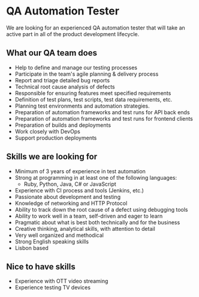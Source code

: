 # QA Automation Tester
We are looking for an experienced QA automation tester that will take an active part in all of the product development lifecycle.

## What our QA team does
- Help to define and manage our testing processes
- Participate in the team's agile planning & delivery process
- Report and triage detailed bug reports
- Technical root cause analysis of defects
- Responsible for ensuring features meet specified requirements
- Definition of test plans, test scripts, test data requirements, etc.
- Planning test environments and automation strategies.
- Preparation of automation frameworks and test runs for API back ends
- Preparation of automation frameworks and test runs for frontend clients
- Preparation of builds and deployments
- Work closely with DevOps
- Support production deployments

## Skills we are looking for
- Minimum of 3 years of experience in test automation
- Strong at programming in at least one of the following languages:
  - Ruby, Python, Java, C# or JavaScript
- Experience with CI process and tools (Jenkins, etc.)
- Passionate about development and testing
- Knowledge of networking and HTTP Protocol
- Ability to track down the root cause of a defect using debugging tools
- Ability to work well in a team, self-driven and eager to learn
- Pragmatic about what is best both technically and for the business
- Creative thinking, analytical skills, with attention to detail
- Very well organized and methodical
- Strong English speaking skills
- Lisbon based

## Nice to have skills
- Experience with OTT video streaming
- Experience testing TV devices